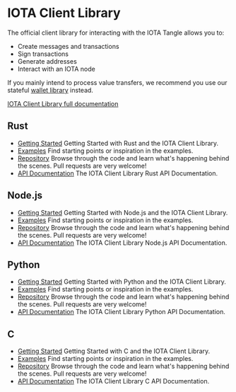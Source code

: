 # IOTA Client Library

The official client library for interacting with the IOTA Tangle allows you to:

- Create messages and transactions
- Sign transactions
- Generate addresses
- Interact with an IOTA node

If you mainly intend to process value transfers, we recommend you use our stateful [wallet library](./wallet.md) instead.

[IOTA Client Library full documentation](https://client-lib.docs.iota.org)

## Rust

- [Getting Started](https://client-lib.docs.iota.org/libraries/rust/getting_started.html)
  Getting Started with Rust and the IOTA Client Library.
- [Examples](https://client-lib.docs.iota.org/libraries/rust/examples.html)
  Find starting points or inspiration in the examples.
- [Repository](https://github.com/iotaledger/iota.rs)
  Browse through the code and learn what's happening behind the scenes. Pull requests are very welcome!
- [API Documentation](https://client-lib.docs.iota.org/docs/iota/index.html)
  The IOTA Client Library Rust API Documentation.

## Node.js

- [Getting Started](https://client-lib.docs.iota.org/libraries/nodejs/getting_started.html)
  Getting Started with Node.js and the IOTA Client Library.
- [Examples](https://client-lib.docs.iota.org/libraries/nodejs/examples.html)
  Find starting points or inspiration in the examples.
- [Repository](https://github.com/iotaledger/iota.rs)
  Browse through the code and learn what's happening behind the scenes. Pull requests are very welcome!
- [API Documentation](https://client-lib.docs.iota.org/libraries/nodejs/api_reference.html)
  The IOTA Client Library Node.js API Documentation.


## Python

- [Getting Started](https://github.com/iotaledger/iota.rs/tree/dev/bindings/python)
  Getting Started with Python and the IOTA Client Library.
- [Examples](https://github.com/iotaledger/iota.rs/tree/dev/bindings/python/examples)
  Find starting points or inspiration in the examples.
- [Repository](https://github.com/iotaledger/iota.rs/tree/dev/bindings/python)
  Browse through the code and learn what's happening behind the scenes. Pull requests are very welcome!
- [API Documentation](https://github.com/iotaledger/iota.rs/tree/dev/bindings/python)
  The IOTA Client Library Python API Documentation.

## C

- [Getting Started](https://iota-c-client.readthedocs.io/en/latest/index.html)
  Getting Started with C and the IOTA Client Library.
- [Examples](https://iota-c-client.readthedocs.io/en/latest/client_examples.html)
  Find starting points or inspiration in the examples.
- [Repository](https://github.com/iotaledger/iota.c)
  Browse through the code and learn what's happening behind the scenes. Pull requests are very welcome!
- [API Documentation](https://iota-c-client.readthedocs.io/en/latest/api/client.html)
  The IOTA Client Library C API Documentation.
